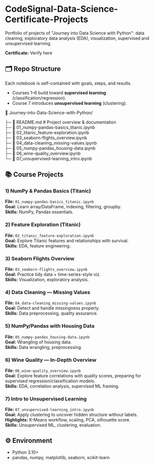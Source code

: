 # CodeSignal-Data-Science-Certificate-Projects
Portfolio of projects of "Journey into Data Science with Python": data cleaning, exploratory data analysis (EDA), visualization, supervised and unsupervised learning.

**Certificate:** Verify here

## 🗂️ Repo Structure
Each notebook is self-contained with goals, steps, and results.  
- Courses 1–6 build toward **supervised learning** (classification/regression).  
- Course 7 introduces **unsupervised learning** (clustering).

📂 Journey-into-Data-Science-with-Python/

├─ 📄 README.md  # Project overview & documentation  
├─ 📄 01_numpy-pandas-basics_titanic.ipynb  
├─ 📄 02_titanic_feature-exploration.ipynb  
├─ 📄 03_seaborn-flights_overview.ipynb  
├─ 📄 04_data-cleaning_missing-values.ipynb  
├─ 📄 05_numpy-pandas_housing-data.ipynb  
├─ 📄 06_wine-quality_overview.ipynb  
└─ 📄 07_unsupervised-learning_intro.ipynb  


## 📚 Course Projects

### 1) NumPy & Pandas Basics (Titanic)
**File:** `01_numpy-pandas-basics_titanic.ipynb`  
**Goal:** Learn array/DataFrame, indexing, filtering, groupby.  
**Skills:** NumPy, Pandas essentials.

### 2) Feature Exploration (Titanic)
**File:** `02_titanic_feature-exploration.ipynb`  
**Goal:** Explore Titanic features and relationships with survival.  
**Skills:** EDA, feature engineering.

### 3) Seaborn Flights Overview
**File:** `03_seaborn-flights_overview.ipynb`  
**Goal:** Practice tidy data + time-series-style viz.  
**Skills:** Visualization, exploratory analysis.

### 4) Data Cleaning — Missing Values
**File:** `04_data-cleaning_missing-values.ipynb`  
**Goal:** Detect and handle missingness properly.  
**Skills:** Data preprocessing, quality assurance.

### 5) NumPy/Pandas with Housing Data
**File:** `05_numpy-pandas_housing-data.ipynb`  
**Goal:** Wrangling of housing data.  
**Skills:** Data wrangling, preprocessing.

### 6) Wine Quality — In-Depth Overview
**File:** `06_wine-quality_overview.ipynb`  
**Goal:** Explore feature correlations with quality scores, preparing for supervised regression/classification models.  
**Skills:** EDA, correlation analysis, supervised ML framing.

### 7) Intro to Unsupervised Learning
**File:** `07_unsupervised-learning_intro.ipynb`  
**Goal:** Apply clustering to uncover hidden structure without labels.  
**Highlights:** K-Means workflow, scaling, PCA, silhouette score.  
**Skills:** Unsupervised ML, clustering, evaluation.


## ⚙️ Environment
- Python 3.10+
- pandas, numpy, matplotlib, seaborn, scikit-learn

